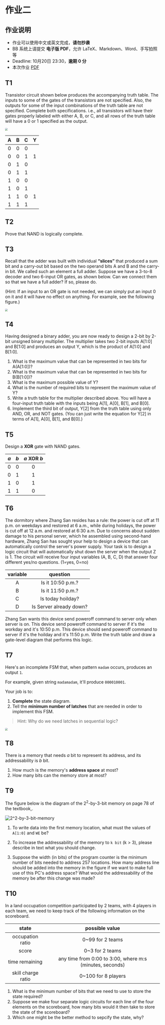 # 作业二

## 作业说明

- 作业可以使用中文或英文完成，**请勿抄袭**
- BB 系统上请提交 **电子版 PDF**，允许 LaTeX、Markdown、Word、手写拍照等
- Deadline: 10月20日 23:30，**逾期 0 分**
- 本次作业 [PDF](/pdf/hw2.pdf)

## T1

Transistor circuit shown below produces the accompanying truth table. The inputs to some of the gates of the transistors are not specified. Also, the outputs for some of the input combinations of the truth table are not specified. Complete both specifications. i.e., all transistors will have their gates properly labeled with either A, B, or C, and all rows of the truth table will have a 0 or 1 specified as the output.

<img src="./image/hw2-1.png" style="zoom:50%;" />

|   A   |   B   |   C   |   Y   |
| :---: | :---: | :---: | :---: |
|   0   |   0   |   0   |       |
|   0   |   0   |   1   |   1   |
|   0   |   1   |   0   |       |
|   0   |   1   |   1   |       |
|   1   |   0   |   0   |       |
|   1   |   0   |   1   |       |
|   1   |   1   |   0   |   1   |
|   1   |   1   |   1   |       |

## T2

Prove that NAND is logically complete.

## T3

Recall that the adder was built with individual **“slices”** that produced a sum bit and a carry-out bit based on the two operand bits A and B and the carry-in bit. We called such an element a full adder. Suppose we have a 3-to-8 decoder and two 6-input OR gates, as shown below. Can we connect them so that we have a full adder? If so, please do.

(Hint: If an input to an OR gate is not needed, we can simply put an input 0 on it and it will have no effect on anything. For example, see the following figure.)

<img src="./image/hw2-3.png" style="zoom:50%;" />

## T4

Having designed a binary adder, you are now ready to design a 2-bit by 2-bit unsigned binary multiplier. The multiplier takes two 2-bit inputs A[1:0] and B[1:0] and produces an output Y, which is the product of A[1:0] and B[1:0].

1. What is the maximum value that can be represented in two bits for A(A[1:0])?
2. What is the maximum value that can be represented in two bits for B(B[1:0])?
3. What is the maximum possible value of Y?
4. What is the number of required bits to represent the maximum value of Y?
5. Write a truth table for the multiplier described above. You will have a four-input truth table with the inputs being A[1], A[0], B[1], and B[0].
6. Implement the third bit of output, Y[2] from the truth table using only AND, OR, and NOT gates. (You can just write the equation for Y[2] in terms of A[1], A[0], B[1], and B[0].)

## T5

Design a **XOR** gate with NAND gates.

|  $a$  |  $b$  | $a\text{ XOR }b$ |
| :---: | :---: | :--------------: |
|   0   |   0   |        0         |
|   0   |   1   |        1         |
|   1   |   0   |        1         |
|   1   |   1   |        0         |

## T6

The dormitory where Zhang San resides has a rule: the power is cut off at 11 p.m. on weekdays and restored at 6 a.m., while during holidays, the power is cut off at 12 a.m. and restored at 6:30 a.m. Due to concerns about sudden damage to his personal server, which he assembled using second-hand hardware, Zhang San has sought your help to design a device that can automatically control the server's power supply. Your task is to design a logic circuit that will automatically shut down the server when the output Z is 1. The circuit will receive four input variables (A, B, C, D) that answer four different yes/no questions. (1=yes, 0=no)

| variable |        question         |
| :------: | :---------------------: |
|    A     |    Is it 10:50 p.m.?    |
|    B     |    Is it 11:50 p.m.?    |
|    C     |    Is today hoilday?    |
|    D     | Is Server already down? |

Zhang San wants this device send poweroff command to server only when server is on. This device send poweroff command to server if it's the workday and it's 10:50 p.m. This device should send poweroff command to server if it's the hoilday and it's 11:50 p.m. Write the truth table and draw a gate-level diagram that performs this logic.

## T7

Here's an incomplete FSM that, when pattern `madam` occurs, produces an output `1`.

For example, given string `madamadam`, it'll produce `000010001`.

Your job is to:

1. **Complete** the state diagram.
2. Tell the **minimum number of latches** that are needed in order to implement this FSM.

> Hint: Why do we need latches in sequential logic?

<img src="./image/hw2-7.jpg" style="zoom:50%;" />

## T8

There is a memory that needs $a$ bit to represent its address, and its addressability is $b$ bit.

1. How much is the memory's **address space** at most?
2. How many bits can the memory store at most?

## T9

The figure below is the diagram of the $2^2$-by-$3$-bit memory on page 78 of the textbook,.

![2^2-by-3-bit-memory](./image/hw2-9.png)

1. To write data into the first memory location, what must the values of `A[1:0]` and `WE` be?

2. To increase the addressability of the memory to `k bit` (k > 3), please describe in text what you should change.

3. Suppose the width (in bits) of the program counter is the minimum number of bits needed to address 257 locations. How many address line should be added into the memory in the figure if we want to make full use of this PC's address space? What would the addressability of the memory be after this change was made?

## T10

In a land occupation competition participated by 2 teams, with 4 players in each team, we need to keep track of the following information on the scoreboard.

|       state        |                      possible value                      |
| :----------------: | :------------------------------------------------------: |
|  occupation ratio  |                     0~99 for 2 teams                     |
|       score        |                     0~3 for 2 teams                      |
|   time remaining   | any time from 0:00 to 3:00, where m:s (minutes, seconds) |
| skill charge ratio |                   0~100 for 8 players                    |

1. What is the minimum number of bits that we need to use to store the state required?
2. Suppose we make four separate logic circuits for each line of the four elements on the scoreboard, how many bits would it then take to store the state of the scoreboard?
3. Which one might be the better method to sepcify the state, why?
